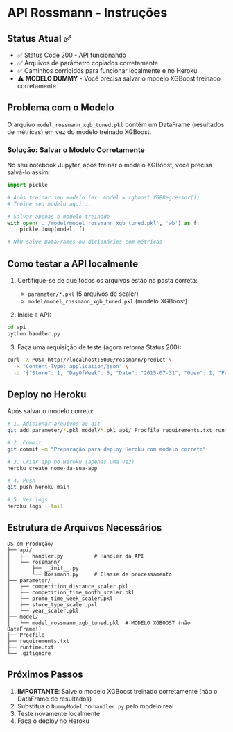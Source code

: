 # API Rossmann - Instruções

## Status Atual ✅
- ✅ Status Code 200 - API funcionando
- ✅ Arquivos de parâmetro copiados corretamente
- ✅ Caminhos corrigidos para funcionar localmente e no Heroku
- ⚠️ **MODELO DUMMY** - Você precisa salvar o modelo XGBoost treinado corretamente

## Problema com o Modelo

O arquivo `model_rossmann_xgb_tuned.pkl` contém um DataFrame (resultados de métricas) em vez do modelo treinado XGBoost.

### Solução: Salvar o Modelo Corretamente

No seu notebook Jupyter, após treinar o modelo XGBoost, você precisa salvá-lo assim:

```python
import pickle

# Após treinar seu modelo (ex: model = xgboost.XGBRegressor())
# Treine seu modelo aqui...

# Salvar apenas o modelo treinado
with open('../model/model_rossmann_xgb_tuned.pkl', 'wb') as f:
    pickle.dump(model, f)

# NÃO salve DataFrames ou dicionários com métricas
```

## Como testar a API localmente

1. Certifique-se de que todos os arquivos estão na pasta correta:
   - `parameter/*.pkl` (5 arquivos de scaler)
   - `model/model_rossmann_xgb_tuned.pkl` (modelo XGBoost)

2. Inicie a API:
```bash
cd api
python handler.py
```

3. Faça uma requisição de teste (agora retorna Status 200):
```bash
curl -X POST http://localhost:5000/rossmann/predict \
  -H "Content-Type: application/json" \
  -d '{"Store": 1, "DayOfWeek": 5, "Date": "2015-07-31", "Open": 1, "Promo": 1, "StateHoliday": "0", "SchoolHoliday": 1, "StoreType": "a", "Assortment": "a", "CompetitionDistance": 1270.0, "CompetitionOpenSinceMonth": 9.0, "CompetitionOpenSinceYear": 2008.0, "Promo2": 0, "Promo2SinceWeek": null, "Promo2SinceYear": null, "PromoInterval": null}'
```

## Deploy no Heroku

Após salvar o modelo correto:

```bash
# 1. Adicionar arquivos ao git
git add parameter/*.pkl model/*.pkl api/ Procfile requirements.txt runtime.txt .gitignore

# 2. Commit
git commit -m "Preparação para deploy Heroku com modelo correto"

# 3. Criar app no Heroku (apenas uma vez)
heroku create nome-da-sua-app

# 4. Push
git push heroku main

# 5. Ver logs
heroku logs --tail
```

## Estrutura de Arquivos Necessários

```
DS em Produção/
├── api/
│   ├── handler.py          # Handler da API
│   └── rossmann/
│       ├── __init__.py
│       └── Rossmann.py     # Classe de processamento
├── parameter/
│   ├── competition_distance_scaler.pkl
│   ├── competition_time_month_scaler.pkl
│   ├── promo_time_week_scaler.pkl
│   ├── store_type_scaler.pkl
│   └── year_scaler.pkl
├── model/
│   └── model_rossmann_xgb_tuned.pkl  # MODELO XGBOOST (não DataFrame!)
├── Procfile
├── requirements.txt
├── runtime.txt
└── .gitignore
```

## Próximos Passos

1. **IMPORTANTE**: Salve o modelo XGBoost treinado corretamente (não o DataFrame de resultados)
2. Substitua o `DummyModel` no `handler.py` pelo modelo real
3. Teste novamente localmente
4. Faça o deploy no Heroku


